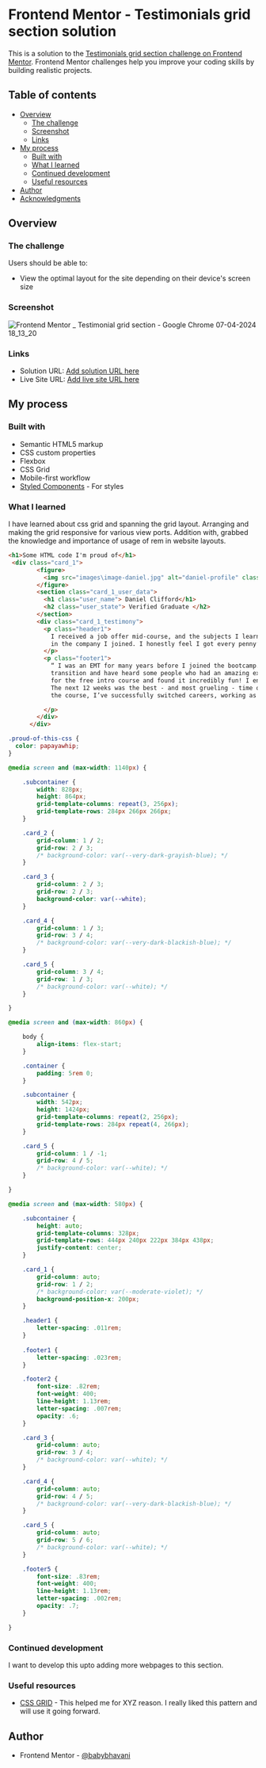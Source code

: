 # Frontend Mentor - Testimonials grid section solution

This is a solution to the [Testimonials grid section challenge on Frontend Mentor](https://www.frontendmentor.io/challenges/testimonials-grid-section-Nnw6J7Un7). Frontend Mentor challenges help you improve your coding skills by building realistic projects. 

## Table of contents

- [Overview](#overview)
  - [The challenge](#the-challenge)
  - [Screenshot](#screenshot)
  - [Links](#links)
- [My process](#my-process)
  - [Built with](#built-with)
  - [What I learned](#what-i-learned)
  - [Continued development](#continued-development)
  - [Useful resources](#useful-resources)
- [Author](#author)
- [Acknowledgments](#acknowledgments)


## Overview

### The challenge

Users should be able to:

- View the optimal layout for the site depending on their device's screen size

### Screenshot

![Frontend Mentor _ Testimonial grid section  - Google Chrome 07-04-2024 18_13_20](https://github.com/babybhavani/testimonialGrid/assets/152834101/2031663e-a063-411e-94a9-0240dac8a390)

### Links

- Solution URL: [Add solution URL here](https://github.com/babybhavani/testimonialGrid.git)
- Live Site URL: [Add live site URL here](https://babybhavani.github.io/testimonialGrid/)

## My process

### Built with

- Semantic HTML5 markup
- CSS custom properties
- Flexbox
- CSS Grid
- Mobile-first workflow
- [Styled Components](https://styled-components.com/) - For styles

### What I learned

I have learned about css grid and spanning the grid layout. Arranging and making the grid responsive for various view ports. Addition with, grabbed the knowledge and importance of usage of rem in website layouts.  

```html
<h1>Some HTML code I'm proud of</h1>
 <div class="card_1">
        <figure>
          <img src="images\image-daniel.jpg" alt="daniel-profile" class="card_1_img">
        </figure>
        <section class="card_1_user_data">
          <h1 class="user_name"> Daniel Clifford</h1>
          <h2 class="user_state"> Verified Graduate </h2>
        </section>
        <div class="card_1_testimony">
          <p class="header1">
            I received a job offer mid-course, and the subjects I learned were current, if not more so,
            in the company I joined. I honestly feel I got every penny’s worth.
          </p>
          <p class="footer1">
            “ I was an EMT for many years before I joined the bootcamp. I’ve been looking to make a
            transition and have heard some people who had an amazing experience here. I signed up
            for the free intro course and found it incredibly fun! I enrolled shortly thereafter.
            The next 12 weeks was the best - and most grueling - time of my life. Since completing
            the course, I’ve successfully switched careers, working as a Software Engineer at a VR startup. ”

          </p>
        </div>
      </div>
```
```css
.proud-of-this-css {
  color: papayawhip;
}

@media screen and (max-width: 1140px) {

    .subcontainer {
        width: 828px;
        height: 864px;
        grid-template-columns: repeat(3, 256px);
        grid-template-rows: 284px 266px 266px;
    }

    .card_2 {
        grid-column: 1 / 2;
        grid-row: 2 / 3;
        /* background-color: var(--very-dark-grayish-blue); */
    }

    .card_3 {
        grid-column: 2 / 3;
        grid-row: 2 / 3;
        background-color: var(--white);
    }

    .card_4 {
        grid-column: 1 / 3;
        grid-row: 3 / 4;
        /* background-color: var(--very-dark-blackish-blue); */
    }

    .card_5 {
        grid-column: 3 / 4;
        grid-row: 1 / 3;
        /* background-color: var(--white); */
    }

}

@media screen and (max-width: 860px) {

    body {
        align-items: flex-start;
    }

    .container {
        padding: 5rem 0;
    }

    .subcontainer {
        width: 542px;
        height: 1424px;
        grid-template-columns: repeat(2, 256px);
        grid-template-rows: 284px repeat(4, 266px);
    }

    .card_5 {
        grid-column: 1 / -1;
        grid-row: 4 / 5;
        /* background-color: var(--white); */
    }

}

@media screen and (max-width: 580px) {

    .subcontainer {
        height: auto;
        grid-template-columns: 328px;
        grid-template-rows: 444px 240px 222px 384px 438px;
        justify-content: center;
    }

    .card_1 {
        grid-column: auto;
        grid-row: 1 / 2;
        /* background-color: var(--moderate-violet); */
        background-position-x: 200px;
    }

    .header1 {
        letter-spacing: .011rem;
    }
    
    .footer1 {
        letter-spacing: .023rem;
    }

    .footer2 {
        font-size: .82rem;
        font-weight: 400;
        line-height: 1.13rem;
        letter-spacing: .007rem;
        opacity: .6;
    }

    .card_3 {
        grid-column: auto;
        grid-row: 3 / 4;
        /* background-color: var(--white); */
    }

    .card_4 {
        grid-column: auto;
        grid-row: 4 / 5;
        /* background-color: var(--very-dark-blackish-blue); */
    }

    .card_5 {
        grid-column: auto;
        grid-row: 5 / 6;
        /* background-color: var(--white); */
    }

    .footer5 {
        font-size: .83rem;
        font-weight: 400;
        line-height: 1.13rem;
        letter-spacing: .002rem;
        opacity: .7;
    }

}
```


### Continued development

I want to develop this upto adding more webpages to this section.

### Useful resources

- [CSS GRID](https://cssgrid.io/) - This helped me for XYZ reason. I really liked this pattern and will use it going forward.

## Author
- Frontend Mentor - [@babybhavani](https://www.frontendmentor.io/profile/yourusername)

